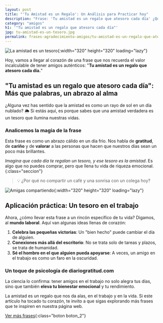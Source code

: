 ```yaml
---
layout: post
title: "'Tu Amistad es un Regalo': Un Análisis para Practicar hoy"
description: "Frase: 'Tu amistad es un regalo que atesoro cada día' ¿Quieres saber cómo una simple frase puede hacer que tus días sean más brillantes?"
category: "amigos"
h1: '"Tu amistad es un regalo que atesoro cada día"'
jpg: tu-amistad-es-un-tesoro.jpg
permalink: frases-agradecimiento-amigos/tu-amistad-es-un-regalo-que-atesoro-cada-dia
---
```

![La amistad es un tesoro]({{'img/blog/tu-amistad-es-un-tesoro.webp'|relative_url}}){:width="320" height="320" loading="lazy"}

Hoy, vamos a llegar al corazón de una frase que nos recuerda el valor incalculable de tener amigos auténticos: "**Tu amistad es un regalo que atesoro cada día.**"

## "Tu amistad es un regalo que atesoro cada día": Más que palabras, un abrazo al alma

¿Alguna vez has sentido que la amistad es como un rayo de sol en un día nublado? 🌦️ Si estás aquí, es porque sabes que una amistad verdadera es un tesoro que ilumina nuestras vidas.

### Analicemos la magia de la frase

Esta frase es como un abrazo cálido en un día frío. Nos habla de **gratitud**, de **cariño** y de **valorar** a las personas que hacen que nuestros días sean un poco más brillantes.

*Imagina que cada día te regalan un tesoro, y ese tesoro es la amistad*. Es algo que no puedes comprar, pero que llena tu vida de riqueza emocional.
{:class="seccion"}

>💡 ¿Por qué no compartir un café y una sonrisa con un colega hoy?

![Amigas compartiendo]({{'img/blog/tu-amistad-es-un-tesoro-amigas.webp'|relative_url}}){:width="320" height="320" loading="lazy"}

## Aplicación práctica: Un tesoro en el trabajo

Ahora, ¿cómo llevar esta frase a un rincón específico de tu vida? Digamos, al **mundo laboral**. Aquí van algunas ideas llenas de corazón:

1. **Celebra las pequeñas victorias**: Un "bien hecho" puede cambiar el día de alguien.
2. **Conexiones más allá del escritorio**: No se trata solo de tareas y plazos, se trata de humanidad.
3. **Sé el hombro en el que alguien pueda apoyarse**: A veces, un amigo en el trabajo es como un faro en la oscuridad.

### Un toque de psicología de diariogratitud.com

La ciencia lo confirma: tener amigos en el trabajo no solo alegra tus días, sino que también **eleva tu bienestar emocional** y tu rendimiento.

La amistad es un regalo que nos da alas, en el trabajo y en la vida. Si este artículo ha tocado tu corazón, te invito a que sigas explorando más frases que te inspiren en nuestra página web.

[Ver más frases]({{'frases-agradecimiento-amigos'|relative_url}} "Frases amigos"){:class="boton boton_2"}
